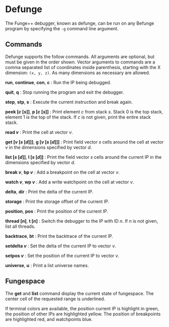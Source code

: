 # Defunge
The Funge++ debugger, known as defunge, can be run on any Befunge program by specifying the `-g` command line argument.

## Commands
Defunge supports the follow commands.  All arguments are optional, but must be given in the order shown.  Vector
arguments to commands are a comma separated list of coordinates inside parenthesis, starting with the X dimension:
`(x, y, z)`.  As many dimensions as necessary are allowed.

**run**, **continue**, **con**, **c**
: Run the IP being debugged.

**quit**, **q**
: Stop running the program and exit the debugger.

**step**, **stp**, **s**
: Execute the current instruction and break again.

**peek [*c* [*s*]]**, **p [*c* [*s*]]**
: Print element *c* from stack *s*.  Stack 0 is the top stack, element 1 is the top of the stack.  If *c* is not given,
print the entire stack stack.

**read *v***
: Print the cell at vector *v*.

**get [*v* [*s* [*d*]]]**, **g [*v* [*s* [*d*]]]**
: Print field vector *s* cells around the cell at vector *v* in the dimensions specified by vector *d*.

**list [*s* [*d*]]**, **l [*s* [*d*]]**
: Print the field vector *s* cells around the current IP in the dimensions specified by vector *d*.

**break *v***, **bp *v***
: Add a breakpoint on the cell at vector *v*.

**watch *v***, **wp *v***
: Add a write watchpoint on the cell at vector *v*.

**delta**, **dir**
: Print the delta of the current IP.

**storage**
: Print the storage offset of the current IP.

**position**, **pos**
: Print the position of the current IP.

**thread [*n*]**, **t [*n*]**
: Switch the debugger to the IP with ID *n*.  If *n* is not given, list all threads.

**backtrace**, **bt**
: Print the backtrace of the current IP.

**setdelta *v***
: Set the delta of the current IP to vector *v*.

**setpos *v***
: Set the position of the current IP to vector *v*.

**universe**, **u**
: Print a list universe names.

## Fungespace
The **get** and **list** command display the current state of fungespace.  The center cell of the requested range is
underlined.

If terminal colors are available, the position current IP is highlight in green, the position of other IPs
are highlighted yellow.  The position of breakpoints are highlighted red, and watchpoints blue.
